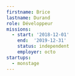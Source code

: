 ```yaml
---
firstname: Brice
lastname: Durand
role: Développeur
missions:
  - start: '2018-12-01'
    end:  '2019-12-31'
    status: independent
    employer: octo
startups:
  - monstage
---
```

